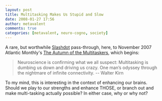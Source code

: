 ```yaml
---
layout: post
title: Multitasking Makes Us Stupid and Slow
date: 2008-01-27 17:56
author: metavalent
comments: true
categories: [metavalent, neuro-cogno, society]
---
```

A rare, but worthwhile  <a href="https://science.slashdot.org/article.pl?sid=08/01/27/2221228&amp;from=rss">Slashdot</a> pass-through, here, to November 2007 Atlantic Monthly's <a href="https://www.theatlantic.com/doc/200711/multitasking">The Autumn of the Multitaskers</a>, which begins:<blockquote>Neuroscience is confirming what we all suspect: Multitasking is dumbing us down and driving us crazy. One man’s odyssey through the nightmare of infinite connectivity. -- Walter Kirn</blockquote>To my mind, this is interesting in the context of enhancing our brains. Should we play to our strengths and enhance THOSE, or branch out and make multi-tasking actually possible? In either case, why or why not?

